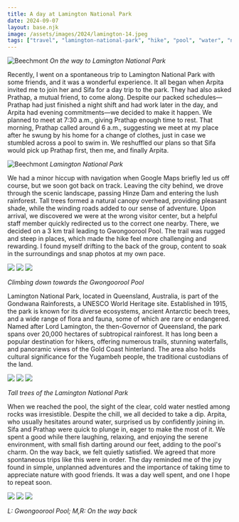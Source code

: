 ```yaml
---
title: A day at Lamington National Park
date: 2024-09-07
layout: base.njk
image: /assets/images/2024/lamington-14.jpeg
tags: ["travel", "lamington-national-park", "hike", "pool", "water", "nature", "spontaneous-trip", "reflection", "personal-growth"]
--- 
```


![Beechmont](/assets/images/2024/lamington-12.jpeg)
_On the way to Lamington National Park_

Recently, I went on a spontaneous trip to Lamington National Park with some friends, and it was a wonderful experience. It all began when Arpita invited me to join her and Sifa for a day trip to the park. They had also asked Prathap, a mutual friend, to come along. Despite our packed schedules—Prathap had just finished a night shift and had work later in the day, and Arpita had evening commitments—we decided to make it happen. We planned to meet at 7:30 a.m., giving Prathap enough time to rest. That morning, Prathap called around 6 a.m., suggesting we meet at my place after he swung by his home for a change of clothes, just in case we stumbled across a pool to swim in. We reshuffled our plans so that Sifa would pick up Prathap first, then me, and finally Arpita.

![Beechmont](/assets/images/2024/lamington-14.jpeg)
_Lamington National Park_

We had a minor hiccup with navigation when Google Maps briefly led us off course, but we soon got back on track. Leaving the city behind, we drove through the scenic landscape, passing Hinze Dam and entering the lush rainforest. Tall trees formed a natural canopy overhead, providing pleasant shade, while the winding roads added to our sense of adventure. Upon arrival, we discovered we were at the wrong visitor center, but a helpful staff member quickly redirected us to the correct one nearby. There, we decided on a 3 km trail leading to Gwongoorool Pool. The trail was rugged and steep in places, which made the hike feel more challenging and rewarding. I found myself drifting to the back of the group, content to soak in the surroundings and snap photos at my own pace.

<div class="grid-3">
    <img src="/assets/images/2024/lamington-9.jpeg" >
    <img src="/assets/images/2024/lamington-4.jpeg" >
    <img src="/assets/images/2024/lamington-7.jpeg" >
</div>

_Climbing down towards the Gwongoorool Pool_


Lamington National Park, located in Queensland, Australia, is part of the Gondwana Rainforests, a UNESCO World Heritage site. Established in 1915, the park is known for its diverse ecosystems, ancient Antarctic beech trees, and a wide range of flora and fauna, some of which are rare or endangered. Named after Lord Lamington, the then-Governor of Queensland, the park spans over 20,000 hectares of subtropical rainforest. It has long been a popular destination for hikers, offering numerous trails, stunning waterfalls, and panoramic views of the Gold Coast hinterland. The area also holds cultural significance for the Yugambeh people, the traditional custodians of the land.

<div class="grid-3">
    <img src="/assets/images/2024/lamington-3.jpeg" >
    <img src="/assets/images/2024/lamington-10.jpeg" >
    <img src="/assets/images/2024/lamington-13.jpeg" >
</div>

_Tall trees of the Lamington National Park_

When we reached the pool, the sight of the clear, cold water nestled among rocks was irresistible. Despite the chill, we all decided to take a dip. Arpita, who usually hesitates around water, surprised us by confidently joining in. Sifa and Prathap were quick to plunge in, eager to make the most of it. We spent a good while there laughing, relaxing, and enjoying the serene environment, with small fish darting around our feet, adding to the pool's charm. On the way back, we felt quietly satisfied. We agreed that more spontaneous trips like this were in order. The day reminded me of the joy found in simple, unplanned adventures and the importance of taking time to appreciate nature with good friends. It was a day well spent, and one I hope to repeat soon.


<div class="grid-3">
    <img src="/assets/images/2024/lamington-6.jpeg" >
    <img src="/assets/images/2024/lamington-5.jpeg" >
    <img src="/assets/images/2024/lamington-11.jpeg" >
</div>

_L: Gwongoorool Pool; M,R: On the way back_
